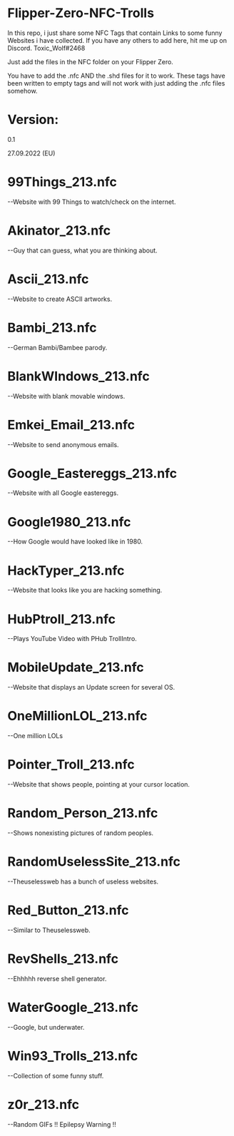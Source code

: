 # Flipper-Zero-NFC-Trolls
In this repo, i just share some NFC Tags that contain Links to some funny Websites i have collected. If you have any others to add here, hit me up on Discord. 
Toxic_Wolf#2468

Just add the files in the NFC folder on your Flipper Zero.

You have to add the .nfc AND the .shd files for it to work. These tags have been written to empty tags and will not work with just adding the .nfc files somehow.

# Version:

0.1

27.09.2022 (EU)


# 99Things_213.nfc

--Website with 99 Things to watch/check on the internet.

# Akinator_213.nfc

--Guy that can guess, what you are thinking about.

# Ascii_213.nfc

--Website to create ASCII artworks.

# Bambi_213.nfc

--German Bambi/Bambee parody.

# BlankWIndows_213.nfc

--Website with blank movable windows.

# Emkei_Email_213.nfc

--Website to send anonymous emails.

# Google_Eastereggs_213.nfc

--Website with all Google eastereggs.

# Google1980_213.nfc

--How Google would have looked like in 1980.

# HackTyper_213.nfc

--Website that looks like you are hacking something.

# HubPtroll_213.nfc

--Plays YouTube Video with PHub TrollIntro.

# MobileUpdate_213.nfc

--Website that displays an Update screen for several OS.

# OneMillionLOL_213.nfc

--One million LOLs

# Pointer_Troll_213.nfc

--Website that shows people, pointing at your cursor location.

# Random_Person_213.nfc

--Shows nonexisting pictures of random peoples.

# RandomUselessSite_213.nfc

--Theuselessweb has a bunch of useless websites.

# Red_Button_213.nfc

--Similar to Theuselessweb.

# RevShells_213.nfc

--Ehhhhh reverse shell generator.

# WaterGoogle_213.nfc

--Google, but underwater.

# Win93_Trolls_213.nfc

--Collection of some funny stuff.

# z0r_213.nfc

--Random GIFs
!! Epilepsy Warning !!
